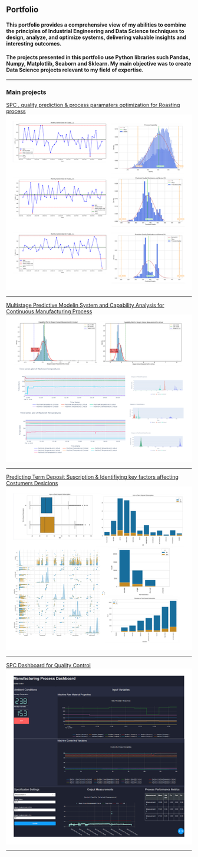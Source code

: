 ## Portfolio
#### This portfolio provides a comprehensive view of my abilities to combine the principles of Industrial Engineering and  Data Science techniques to design, analyze, and optimize systems, delivering valuable insights and interesting outcomes.
#### The projects presented in this portfolio use Python libraries such Pandas, Numpy, Matplotlib, Seaborn and Sklearn. My main objective was to create Data Science projects relevant to my field of expertise. 
---

### Main projects

[SPC , quality prediction & process paramaters optimization for Roasting process ](/sample_page)
<img src="images/project_1.png"/>

---
[Multistage Predictive Modelin System and Capability Analysis for Continuous Manufacturing  Process](/pdf/sample_presentation.pdf)
<img src="images/Project_3.png"/>

---
[Predicting Term Deposit Suscription & Identifiying key factors affecting Costumers Desicions](http://example.com/)
<img src="images/Project5.png"/>

---
[SPC Dashboard for Quality Control](http://127.0.0.1:8050/)
<img src="images/Project4.png"/>

---

